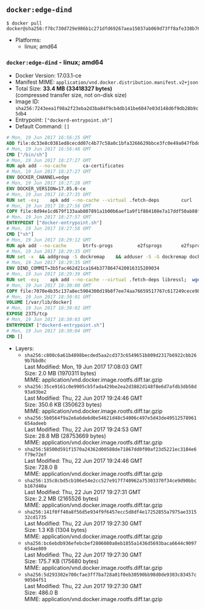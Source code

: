## `docker:edge-dind`

```console
$ docker pull docker@sha256:f78c730d729e986b1c271dfd69267aea15037ab069d73ff8afe338b768cd41dc
```

-	Platforms:
	-	linux; amd64

### `docker:edge-dind` - linux; amd64

-	Docker Version: 17.03.1-ce
-	Manifest MIME: `application/vnd.docker.distribution.manifest.v2+json`
-	Total Size: **33.4 MB (33418327 bytes)**  
	(compressed transfer size, not on-disk size)
-	Image ID: `sha256:7243eea1f98a2f23eba2d3ba84f9cb4db141be6047e03d148d6f9db28b9c5db4`
-	Entrypoint: `["dockerd-entrypoint.sh"]`
-	Default Command: `[]`

```dockerfile
# Mon, 19 Jun 2017 16:56:25 GMT
ADD file:dc33e8c0381ed8cecdd07c4b77c58a0c1bfa3266629bbce3fc0e49a047fbdd62 in / 
# Mon, 19 Jun 2017 16:56:48 GMT
CMD ["/bin/sh"]
# Mon, 19 Jun 2017 18:27:27 GMT
RUN apk add --no-cache 		ca-certificates
# Mon, 19 Jun 2017 18:27:27 GMT
ENV DOCKER_CHANNEL=edge
# Mon, 19 Jun 2017 18:27:28 GMT
ENV DOCKER_VERSION=17.05.0-ce
# Mon, 19 Jun 2017 18:27:35 GMT
RUN set -ex; 	apk add --no-cache --virtual .fetch-deps 		curl 		tar 	; 		apkArch="$(apk --print-arch)"; 	case "$apkArch" in 		x86_64) dockerArch='x86_64' ;; 		*) echo >&2 "error: unsupported architecture ($apkArch)"; exit 1 ;;	esac; 		if ! curl -fL -o docker.tgz "https://download.docker.com/linux/static/${DOCKER_CHANNEL}/${dockerArch}/docker-${DOCKER_VERSION}.tgz"; then 		echo >&2 "error: failed to download 'docker-${DOCKER_VERSION}' from '${DOCKER_CHANNEL}' for '${dockerArch}'"; 		exit 1; 	fi; 		tar --extract 		--file docker.tgz 		--strip-components 1 		--directory /usr/local/bin/ 	; 	rm docker.tgz; 		apk del .fetch-deps; 		dockerd -v; 	docker -v
# Mon, 19 Jun 2017 18:27:56 GMT
COPY file:0d94e1cd679f133aab807891a1b00b6aef1a9f1f884108e7a17ddf50ab88f1fb in /usr/local/bin/ 
# Mon, 19 Jun 2017 18:27:57 GMT
ENTRYPOINT ["docker-entrypoint.sh"]
# Mon, 19 Jun 2017 18:27:58 GMT
CMD ["sh"]
# Mon, 19 Jun 2017 18:29:12 GMT
RUN apk add --no-cache 		btrfs-progs 		e2fsprogs 		e2fsprogs-extra 		iptables 		xfsprogs 		xz
# Mon, 19 Jun 2017 18:29:35 GMT
RUN set -x 	&& addgroup -S dockremap 	&& adduser -S -G dockremap dockremap 	&& echo 'dockremap:165536:65536' >> /etc/subuid 	&& echo 'dockremap:165536:65536' >> /etc/subgid
# Mon, 19 Jun 2017 18:29:35 GMT
ENV DIND_COMMIT=3b5fac462d21ca164b3778647420016315289034
# Mon, 19 Jun 2017 18:29:39 GMT
RUN set -ex; 	apk add --no-cache --virtual .fetch-deps libressl; 	wget -O /usr/local/bin/dind "https://raw.githubusercontent.com/docker/docker/${DIND_COMMIT}/hack/dind"; 	chmod +x /usr/local/bin/dind; 	apk del .fetch-deps
# Mon, 19 Jun 2017 18:30:00 GMT
COPY file:7070e4b35c137a8ec5904300d19b8f7ee74aa76659517767c617249cece98a4a in /usr/local/bin/ 
# Mon, 19 Jun 2017 18:30:01 GMT
VOLUME [/var/lib/docker]
# Mon, 19 Jun 2017 18:30:02 GMT
EXPOSE 2375/tcp
# Mon, 19 Jun 2017 18:30:03 GMT
ENTRYPOINT ["dockerd-entrypoint.sh"]
# Mon, 19 Jun 2017 18:30:04 GMT
CMD []
```

-	Layers:
	-	`sha256:c800c6a61b4898becded5aa2cd373c6549651b809d2317b6922cbb269b7bbd0c`  
		Last Modified: Mon, 19 Jun 2017 17:08:03 GMT  
		Size: 2.0 MB (1970311 bytes)  
		MIME: application/vnd.docker.image.rootfs.diff.tar.gzip
	-	`sha256:35ce9161c0e9905cb5fada429be2ea2d3882d148f8e6d7afdb3db50d93a93be2`  
		Last Modified: Thu, 22 Jun 2017 19:24:46 GMT  
		Size: 350.6 KB (350623 bytes)  
		MIME: application/vnd.docker.image.rootfs.diff.tar.gzip
	-	`sha256:5b0564f9a2e6a6de6d0e54621d48c54006c497e5d43de49512578961654adeeb`  
		Last Modified: Thu, 22 Jun 2017 19:24:53 GMT  
		Size: 28.8 MB (28753669 bytes)  
		MIME: application/vnd.docker.image.rootfs.diff.tar.gzip
	-	`sha256:58500d591f1570a24362d00588de71867dd0f00af23d5221ec3184e6f79e72ef`  
		Last Modified: Thu, 22 Jun 2017 19:24:46 GMT  
		Size: 728.0 B  
		MIME: application/vnd.docker.image.rootfs.diff.tar.gzip
	-	`sha256:135c8cbd5cb106e54e2cc527e917f740962a75303370f34ce9d90bbcb167d40a`  
		Last Modified: Thu, 22 Jun 2017 19:27:31 GMT  
		Size: 2.2 MB (2165526 bytes)  
		MIME: application/vnd.docker.image.rootfs.diff.tar.gzip
	-	`sha256:141f0ff40a8f56d5e934f9f6457ecc5d8df4e17252855a7975ae331532cd1735`  
		Last Modified: Thu, 22 Jun 2017 19:27:30 GMT  
		Size: 1.3 KB (1304 bytes)  
		MIME: application/vnd.docker.image.rootfs.diff.tar.gzip
	-	`sha256:bc6ebdb936efebcbef2806080a8eb1855a1436d5693baca6644c9097654ae809`  
		Last Modified: Thu, 22 Jun 2017 19:27:30 GMT  
		Size: 175.7 KB (175680 bytes)  
		MIME: application/vnd.docker.image.rootfs.diff.tar.gzip
	-	`sha256:5d293302e700cfae3ff7ba728a01f0eb30590bb98d0de9303c83457c90504f51`  
		Last Modified: Thu, 22 Jun 2017 19:27:30 GMT  
		Size: 486.0 B  
		MIME: application/vnd.docker.image.rootfs.diff.tar.gzip
